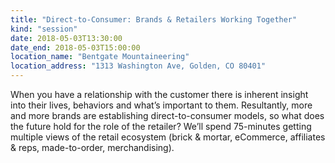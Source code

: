 ```yaml
---
title: "Direct-to-Consumer: Brands & Retailers Working Together"
kind: "session"
date: 2018-05-03T13:30:00
date_end: 2018-05-03T15:00:00
location_name: "Bentgate Mountaineering"
location_address: "1313 Washington Ave, Golden, CO 80401"
---
```


When you have a relationship with the customer there is inherent insight into their lives, behaviors and what’s important to them. Resultantly, more and more brands are establishing direct-to-consumer models, so what does the future hold for the role of the retailer? We’ll spend 75-minutes getting multiple views of the retail ecosystem (brick & mortar, eCommerce, affiliates & reps, made-to-order, merchandising).
